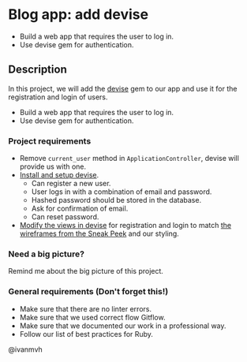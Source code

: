 # Blog app: add devise

- Build a web app that requires the user to log in.
- Use devise gem for authentication.

## Description
In this project, we will add the [devise](https://github.com/heartcombo/devise) gem to our app and use it for the registration and login of users.
- Build a web app that requires the user to log in.
- Use devise gem for authentication.

### Project requirements
- Remove `current_user` method in `ApplicationController`, devise will provide us with one.
- [Install and setup devise](https://github.com/heartcombo/devise#getting-started).
  - Can register a new user.
  - User logs in with a combination of email and password.
  - Hashed password should be stored in the database.
  - Ask for confirmation of email.
  - Can reset password.
- [Modify the views in devise](https://github.com/heartcombo/devise#configuring-views) for registration and login to match [the wireframes from the Sneak Peek](https://github.com/microverseinc/curriculum-rails/blob/main/blog-app/sneak_peek.md#:~:text=For%20this%20project%20you%20will%20have%20full%20freedom%20in%20terms%20of%20visual%20design%20but%20you%20will%20need%20to%20keep%20the%20following%20wireframes%3A) and our styling.


### Need a big picture?

Remind me about the big picture of this project.

### General requirements (Don't forget this!)

- Make sure that there are no linter errors.
- Make sure that we used correct flow Gitflow.
- Make sure that we documented our work in a professional way.
- Follow our list of best practices for Ruby.

@ivanmvh
